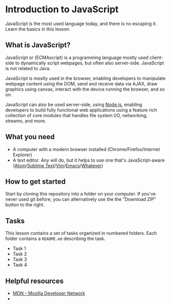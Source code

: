 # Introduction to JavaScript
JavaScript is the most used language today, and there is no escaping it. Learn the basics in this lesson.

## What is JavaScript?
JavaScript or (ECMAscript) is a programming language mostly used client-side to dynamically script webpages, but often also server-side. JavaScript is not related to Java.

JavaScript is mostly used in the browser, enabling developers to manipulate webpage content using the DOM, send and receive data via AJAX, draw graphics using canvas, interact with the device running the browser, and so on.

JavaScript can also be used server-side, using [Node.js](https://nodejs.org/en/), enabling developers to build fully functional web applications using a feature rich collection of core modules that handles file system I/O, networking, streams, and more.

## What you need
- A computer with a modern browser installed  (Chrome/Firefox/Internet Explorer)
- A text editor. Any will do, but it helps to use one that's JavaScript-aware ([Atom](https://atom.io/)/[Sublime Text](http://www.sublimetext.com/)/[Vim](http://www.vim.org/)/[Emacs](https://www.gnu.org/software/emacs/)/[Whatever](https://xkcd.com/378/))

## How to get started
Start by cloning this repository into a folder on your computer. If you've never used git before, you can alternatively use the the "Download ZIP" button to the right.

## Tasks
This lesson contains a set of tasks organized in numbered folders. Each folder contains a `README.md` describing the task.

- Task 1
- Task 2
- Task 3
- Task 4

## Helpful resources
- [MDN - Mozilla Developer Network](https://developer.mozilla.org/en-US/)
-
